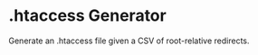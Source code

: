 .htaccess Generator
===================

Generate an .htaccess file given a CSV of root-relative redirects.